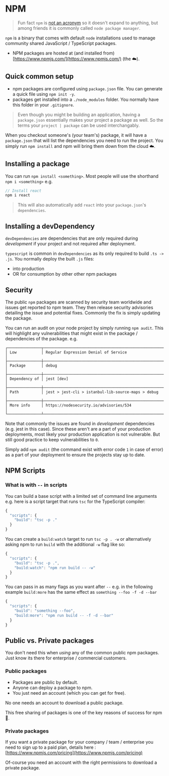 # NPM

> Fun fact `npm` is [not an acronym](https://twitter.com/npmjs/status/347057301401763840) so it doesn't expand to anything, but among friends it is commonly called `node package manager`.

`npm` is a binary that comes with default `node` installations used to manage community shared JavaScript / TypeScript packages.

* NPM packages are hosted at \(and installed from\) [https://www.npmjs.com/](https://www.npmjs.com/) \(the ☁️\).

## Quick common setup

* npm packages are configured using `package.json` file. You can generate a quick file using `npm init -y`.
* packages get installed into a `./node_modules` folder. You normally have this folder in your `.gitignore`.

> Even though you might be building an application, having a `package.json` essentially makes your project a package as well. So the terms your `project | package` can be used interchangably.

When you checkout someone's \(your team's\) package, it will have a `package.json` that will list the dependencies you need to run the project. You simply run `npm install` and npm will bring them down from the cloud ☁️.

## Installing a package

You can run `npm install <something>`. Most people will use the shorthand `npm i <something>` e.g.

```typescript
// Install react
npm i react
```

> This will also automatically add `react` into your `package.json`'s `dependencies`.

## Installing a devDependency

`devDependencies` are dependencies that are only required during _development_ if your project and not required after deployment.

`typescript` is common in `devDependencies` as its only required to build `.ts -> .js`. You normally deploy the built `.js` files:

* into production  
* OR for consumption by other other npm packages

## Security

The public `npm` packages are scanned by security team worldwide and issues get reported to npm team. They then release security advisories detailing the issue and potential fixes. Commonly the fix is simply updating the package.

You can run an audit on your node project by simply running `npm audit`. This will highlight any vulnerabilities that might exist in the package / dependencies of the package. e.g.

```text
┌───────────────┬──────────────────────────────────────────────────────────────┐
│ Low           │ Regular Expression Denial of Service                         │
├───────────────┼──────────────────────────────────────────────────────────────┤
│ Package       │ debug                                                        │
├───────────────┼──────────────────────────────────────────────────────────────┤
│ Dependency of │ jest [dev]                                                   │
├───────────────┼──────────────────────────────────────────────────────────────┤
│ Path          │ jest > jest-cli > istanbul-lib-source-maps > debug           │
├───────────────┼──────────────────────────────────────────────────────────────┤
│ More info     │ https://nodesecurity.io/advisories/534                       │
└───────────────┴──────────────────────────────────────────────────────────────┘
```

Note that commonly the issues are found in _development_ dependencies \(e.g. jest in this case\). Since these aren't are a part of your production deployments, most likely your production application is not vulnerable. But still good practice to keep vulnerabilities to `0`.

Simply add `npm audit` \(the command exist with error code `1` in case of error\) as a part of your deployment to ensure the projects stay up to date.

## NPM Scripts

### What is with `--` in scripts

You can build a base script with a limited set of command line arguments e.g. here is a script target that runs `tsc` for the TypeScript compiler:

```javascript
{
  "scripts": {
    "build": "tsc -p ."
  }
}
```

You can create a `build:watch` target to run `tsc -p . -w` or alternatively asking npm to run `build` with the additional `-w` flag like so:

```javascript
{
  "scripts": {
    "build": "tsc -p .",
    "build:watch": "npm run build -- -w"
  }
}
```

You can pass in as many flags as you want after `--` e.g. in the following example `build:more` has the same effect as `something --foo -f -d --bar`

```javascript
{
  "scripts": {
    "build": "something --foo",
    "build:more": "npm run build -- -f -d --bar"
  }
}
```

## Public vs. Private packages

You don't need this when _using_ any of the common public npm packages. Just know its there for enterprise / commercial customers.

### Public packages

* Packages are public by default. 
* Anyone can deploy a package to npm. 
* You just need an account \(which you can get for free\).

No one needs an account to download a public package.

This free sharing of packages is one of the key reasons of success for npm 🌹.

### Private packages

If you want a private package for your company / team / enterprise you need to sign up to a paid plan, details here : [https://www.npmjs.com/pricing](https://www.npmjs.com/pricing)

Of-course you need an account with the right permissions to download a private package.

